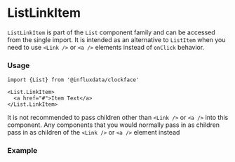 # ListLinkItem

`ListLinkItem` is part of the `List` component family and can be accessed from the single import. It is intended as an alternative to `ListItem` when you need to use `<Link />` or `<a />` elements instead of `onClick` behavior.

### Usage

```tsx
import {List} from '@influxdata/clockface'
```

```tsx
<List.LinkItem>
  <a href="#">Item Text</a>
</List.LinkItem>
```

It is not recommended to pass children other than `<Link />` or `<a />` into this component. Any components that you would normally pass in as children pass in as children of the `<Link />` or `<a />` element instead

### Example

<!-- STORY -->

<!-- STORY HIDE START -->

<!-- STORY HIDE END -->

<!-- PROPS -->
